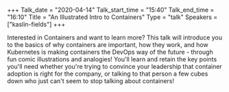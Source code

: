 +++
Talk_date = "2020-04-14"
Talk_start_time = "15:40"
Talk_end_time = "16:10"
Title = "An Illustrated Intro to Containers"
Type = "talk"
Speakers = ["kaslin-fields"]
+++

Interested in Containers and want to learn more? This talk will introduce you to the basics of why containers are important, how they work, and how Kubernetes is making containers the DevOps way of the future - through fun comic illustrations and analogies! You'll learn and retain the key points you'll need whether you're trying to convince your leadership that container adoption is right for the company, or talking to that person a few cubes down who just can't seem to stop talking about containers!

